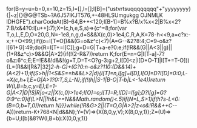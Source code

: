 for(B=y=u=b=0,x=10,z=15,I=[],l=[];l[B]=("ustvrtsuqqqqqqqq"+"yyyyyyyy}{|~z|{}@G@TSb~?A6J57IKJT576,+-48HLSUmgukgg OJNMLK  IDHGFE").charCodeAt(B)-64,B++<120;I[B-1]=B%x?B/x%x<2|B%x<2?7:B/x&4?0:l[u++]:7);X=(c,h,e,S,s)=>{c^=8;for(var T,o,L,E,D,O=20,G,N=-1e8,n,g,d=S&&X(c,0)>1e4,C,R,A,K=78-h<<9,a=c?x:-x;++O<99;)if((o=I[T=O])&&(G=o&z^c)<7){A=G--&2?8:4;C=9-o&z?l[61+G]:49;do{R=I[T+=l[C]];g=D=G|T+a-e?0:e;if(!R&&(G||A<3||g)||(1+R&z^c)>9&&G|A>2){if(!(2-R&7))return K;for(E=n=G|I[T-a]-7?o&z:6^c;E;E=!E&&!d&&!(g=T,D=T<O?g-3:g+2,I[D]<z|I[D+O-T]|I[T+=T-O])){L=(R&&l[R&7|32]*2-h-G)+(G?0:n-o&z?110:(D&&14)+(A<2)+1);if(S>h||1<S&S==h&&L>2|d){I[T]=n,I[g]=I[D],I[O]=D?I[D]=0:0;L-=X(c,h+1,E=G|A>1?0:T,S,L-N);if(!(h||S-1|B-O|T-b|L<-1e4))return W(I,B=b,c,y=E);E=1-G|A<7|D|!S|R|o<z||X(c,0)>1e4;I[O]=o;I[T]=R;I[D]=I[g];D?I[g]=G?0:9^c:0}if(L>N||!h&L==N&&Math.random()<.5)if(N=L,S>1)if(h?s-L<0:(B=O,b=T,0))return N}}}while(!R&G>2||(T=O,G|A>2|z<o&!R&&++C*--A))}return-K+768<N|d&&N};Y=(V)=>{X(8,0,y,V);X(8,0,y,1)};Z=(U)=>{b=U;I[b]&8?W(I,B=b):X(0,0,y,1)}
